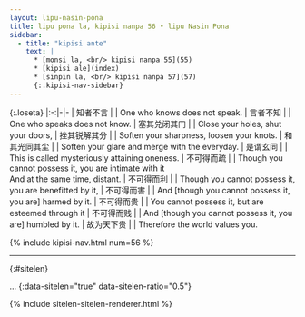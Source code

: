 ```yaml
---
layout: lipu-nasin-pona
title: lipu pona la, kipisi nanpa 56 • lipu Nasin Pona
sidebar:
  - title: "kipisi ante"
    text: |
      * [monsi la, <br/> kipisi nanpa 55](55)
      * [kipisi ale](index)
      * [sinpin la, <br/> kipisi nanpa 57](57)
      {:.kipisi-nav-sidebar}
---
```


{:.loseta}
|:-:|-|-
| 知者不言           |  | One who knows does not speak.
| 言者不知           |  | One who speaks does not know.
| 塞其兑<wbr/>闭其门 |  | Close your holes, shut your doors,
| 挫其锐<wbr/>解其分 |  | Soften your sharpness, loosen your knots.
| 和其光<wbr/>同其尘 |  | Soften your glare and merge with the everyday.
| 是谓玄同           |  | This is called mysteriously attaining oneness.
| 不可得而疏         |  | Though you cannot possess it, you are intimate with it<br/> And at the same time, distant.
| 不可得而利         |  | Though you cannot possess it, you are benefitted by it,
| 不可得而害         |  | And [though you cannot possess it, you are] harmed by it.
| 不可得而贵         |  | You cannot possess it, but are esteemed through it
| 不可得而贱         |  | And [though you cannot possess it, you are] humbled by it.
| 故为天下贵         |  | Therefore the world values you.

{% include kipisi-nav.html num=56 %}

-------
{:#sitelen}

...
{:data-sitelen="true" data-sitelen-ratio="0.5"}

{% include sitelen-sitelen-renderer.html %}
